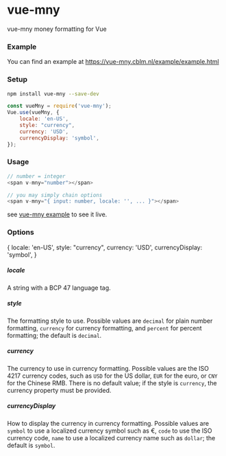 # vue-mny
vue-mny  money formatting for Vue

### Example
You can find an example at https://vue-mny.cblm.nl/example/example.html


### Setup
```bash
npm install vue-mny --save-dev
```

```javascript
const vueMny = require('vue-mny');
Vue.use(vueMny, {
    locale: 'en-US',
    style: "currency",
    currency: 'USD',
    currencyDisplay: 'symbol',
});
```

### Usage
```javascript
// number = integer
<span v-mny="number"></span>

// you may simply chain options
<span v-mny="{ input: number, locale: '', ... }"></span>
```

see [vue-mny example](https://vue-luxon.cblm.nl/example/example.html) to see it live.



### Options
{
    locale: 'en-US',
    style: "currency",
    currency: 'USD',
    currencyDisplay: 'symbol',
}

##### locale
A string with a BCP 47 language tag.

##### style
The formatting style to use. Possible values are `decimal` for plain number formatting, `currency` for currency formatting, and `percent` for percent formatting; the default is `decimal`.

##### currency
The currency to use in currency formatting. Possible values are the ISO 4217 currency codes, such as `USD` for the US dollar, `EUR` for the euro, or `CNY` for the Chinese RMB. There is no default value; if the style is `currency`, the currency property must be provided.

##### currencyDisplay
How to display the currency in currency formatting. Possible values are `symbol` to use a localized currency symbol such as €, `code` to use the ISO currency code, `name` to use a localized currency name such as `dollar`; the default is `symbol`.